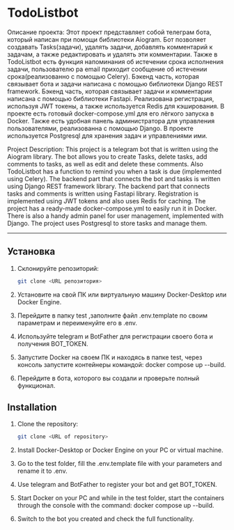 # TodoListbot

Описание проекта:
Этот проект представляет собой телеграм бота, который написан при помощи библиотеки Aiogram.
Бот позволяет создавать Tasks(задачи), удалять задачи, добавлять комментарий к задачам, а также редактировать и удалять эти комментарии.
Также в TodoListbot есть функция напоминания об истечении срока исполнения задачи, пользователю ра email приходит сообщение об истечении срока(реализованно с помощью Celery).
Бэкенд часть, которая связывает бота и задачи написана с помощью библиотеки Django REST framework.
Бэкенд часть, которая связывает задачи и комментарии написана с помощью библиотеки Fastapi.
Реализована регистрация, используя JWT токены, а также используется Redis для кэширования.
В проекте есть готовый docker-compose.yml для его лёгкого запуска в Docker.
Также есть удобная панель администратора для управления пользователями, реализованна с помощью Django.
В проекте используется Postgresql для хранения задач и управлениями ими.

Project Description:
This project is a telegram bot that is written using the Aiogram library.
The bot allows you to create Tasks, delete tasks, add comments to tasks, as well as edit and delete these comments.
Also TodoListbot has a function to remind you when a task is due (implemented using Celery).
The backend part that connects the bot and tasks is written using Django REST framework library.
The backend part that connects tasks and comments is written using Fastapi library.
Registration is implemented using JWT tokens and also uses Redis for caching.
The project has a ready-made docker-compose.yml to easily run it in Docker.
There is also a handy admin panel for user management, implemented with Django.
The project uses Postgresql to store tasks and manage them.

---

## Установка

1. Склонируйте репозиторий:
   ```bash
   git clone <URL репозитория>

2. Установите на свой ПК или виртуальную машину Docker-Desktop или Docker Engine.

3. Перейдите в папку test ,заполните файл .env.template по своим параметрам и переименуйте его в .env.

4. Используйте telegram и BotFather для регистрации своего бота и получения BOT_TOKEN.

5. Запустите Docker на своем ПК и находясь в папке test, через консоль запустите контейнеры командой: docker compose up --build.

6. Перейдите в бота, которого вы создали и проверьте полный функционал.

## Installation

1. Clone the repository:
   ```bash
   git clone <URL of repository>

2. Install Docker-Desktop or Docker Engine on your PC or virtual machine.

3. Go to the test folder, fill the .env.template file with your parameters and rename it to .env.

4. Use telegram and BotFather to register your bot and get BOT_TOKEN.

5. Start Docker on your PC and while in the test folder, start the containers through the console with the command: docker compose up --build.

6. Switch to the bot you created and check the full functionality.
